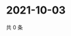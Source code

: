 # 2021-10-03

共 0 条

<!-- BEGIN -->
<!-- 最后更新时间 Sun Oct 03 2021 14:21:38 GMT+0800 (China Standard Time) -->

<!-- END -->
